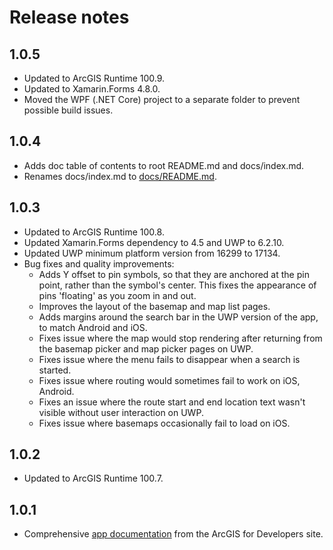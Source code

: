# Release notes

## 1.0.5

- Updated to ArcGIS Runtime 100.9.
- Updated to Xamarin.Forms 4.8.0.
- Moved the WPF (.NET Core) project to a separate folder to prevent possible build issues.

## 1.0.4

- Adds doc table of contents to root README.md and docs/index.md.
- Renames docs/index.md to [docs/README.md](/docs/README.md).

## 1.0.3

- Updated to ArcGIS Runtime 100.8.
- Updated Xamarin.Forms dependency to 4.5 and UWP to 6.2.10.
- Updated UWP minimum platform version from 16299 to 17134.
- Bug fixes and quality improvements:
    - Adds Y offset to pin symbols, so that they are anchored at the pin point, rather than the symbol's center. This fixes the appearance of pins 'floating' as you zoom in and out.
    - Improves the layout of the basemap and map list pages.
    - Adds margins around the search bar in the UWP version of the app, to match Android and iOS.
    - Fixes issue where the map would stop rendering after returning from the basemap picker and map picker pages on UWP.
    - Fixes issue where the menu fails to disappear when a search is started.
    - Fixes issue where routing would sometimes fail to work on iOS, Android.
    - Fixes an issue where the route start and end location text wasn't visible without user interaction on UWP.
    - Fixes issue where basemaps occasionally fail to load on iOS.

## 1.0.2

- Updated to ArcGIS Runtime 100.7.

## 1.0.1

- Comprehensive [app documentation](/docs/README.md) from the ArcGIS for Developers site.
